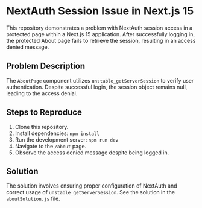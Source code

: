 # NextAuth Session Issue in Next.js 15

This repository demonstrates a problem with NextAuth session access in a protected page within a Next.js 15 application.  After successfully logging in, the protected About page fails to retrieve the session, resulting in an access denied message.

## Problem Description

The `AboutPage` component utilizes `unstable_getServerSession` to verify user authentication.  Despite successful login, the session object remains null, leading to the access denial.

## Steps to Reproduce

1. Clone this repository.
2. Install dependencies: `npm install`
3. Run the development server: `npm run dev`
4. Navigate to the `/about` page.
5. Observe the access denied message despite being logged in.

## Solution

The solution involves ensuring proper configuration of NextAuth and correct usage of `unstable_getServerSession`. See the solution in the `aboutSolution.js` file.